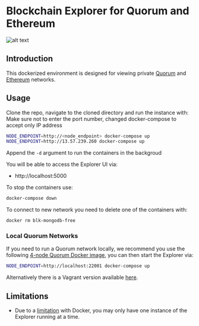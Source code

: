 # Blockchain Explorer for Quorum and Ethereum

![alt text](https://raw.githubusercontent.com/blk-io/blk-explorer-free/master/docs/source/ExplorerCaption.png "Blk-Explorer-Free")


## Introduction

This dockerized environment is designed for viewing private 
[Quorum](https://github.com/jpmorganchase/quorum) and [Ethereum](https://github.com/ethereum/go-ethereum) networks.

## Usage

Clone the repo, navigate to the cloned directory and run the instance with:
Make sure not to enter the port number, changed docker-compose to accept only IP address
```bash
NODE_ENDPOINT=http://<node_endpoint> docker-compose up
NODE_ENDPOINT=http://13.57.239.260 docker-compose up

```
Append the `-d` argument to run the containers in the backgroud

You will be able to access the Explorer UI via:

* http://localhost:5000

To stop the containers use:

```bash
docker-compose down
```

To connect to new network you need to delete one of the containers with:

```bash
docker rm blk-mongodb-free
```
 
### Local Quorum Networks

If you need to run a Quorum network locally, we recommend you use the following [4-node Quorum Docker image](https://github.com/blk-io/crux#4-node-quorum-network-with-crux), you can then start the Explorer via:

```bash
NODE_ENDPOINT=http://localhost:22001 docker-compose up
```

Alternatively there is a Vagrant version available [here](https://github.com/blk-io/quorum-examples).

## Limitations

 - Due to a [limitation](https://github.com/moby/moby/issues/1143) with Docker, you may only have one instance of the Explorer running at a time.
